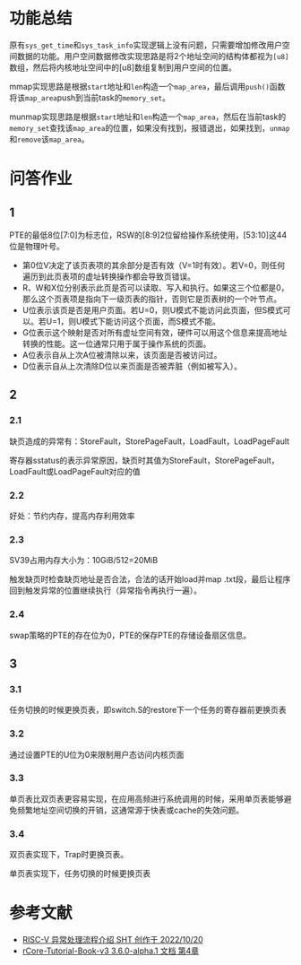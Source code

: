 # 功能总结

原有`sys_get_time`和`sys_task_info`实现逻辑上没有问题，只需要增加修改用户空间数据的功能。用户空间数据修改实现思路是将2个地址空间的结构体都视为`[u8]`数组，然后将内核地址空间中的[u8]数组复制到用户空间的位置。

mmap实现思路是根据`start`地址和`len`构造一个`map_area`，最后调用`push()`函数将该`map_area`push到当前task的`memory_set`。

munmap实现思路是根据`start`地址和`len`构造一个`map_area`，然后在当前task的`memory_set`查找该`map_area`的位置，如果没有找到，报错退出，如果找到，`unmap`和`remove`该`map_area`。

# 问答作业

## 1

PTE的最低8位[7:0]为标志位，RSW的[8:9]2位留给操作系统使用，[53:10]这44位是物理叶号。

- 第0位V决定了该页表项的其余部分是否有效（V=1时有效）。若V=0，则任何遍历到此页表项的虚址转换操作都会导致页错误。
- R、W和X位分别表示此页是否可以读取、写入和执行。如果这三个位都是0，那么这个页表项是指向下一级页表的指针，否则它是页表树的一个叶节点。
- U位表示该页是否是用户页面。若U=0，则U模式不能访问此页面，但S模式可以。若U=1，则U模式下能访问这个页面，而S模式不能。
- G位表示这个映射是否对所有虚址空间有效，硬件可以用这个信息来提高地址转换的性能。这一位通常只用于属于操作系统的页面。
- A位表示自从上次A位被清除以来，该页面是否被访问过。
- D位表示自从上次清除D位以来页面是否被弄脏（例如被写入）。

## 2

### 2.1

缺页造成的异常有：StoreFault，StorePageFault，LoadFault，LoadPageFault

寄存器sstatus的表示异常原因，缺页时其值为StoreFault，StorePageFault，LoadFault或LoadPageFault对应的值

### 2.2

好处：节约内存，提高内存利用效率

### 2.3

SV39占用内存大小为：10GiB/512=20MiB

触发缺页时检查缺页地址是否合法，合法的话开始load并map .txt段，最后让程序回到触发异常的位置继续执行（异常指令再执行一遍）。

### 2.4

swap策略的PTE的存在位为0，PTE的保存PTE的存储设备扇区信息。

## 3

### 3.1

任务切换的时候更换页表，即switch.S的restore下一个任务的寄存器前更换页表

### 3.2

通过设置PTE的U位为0来限制用户态访问内核页面

### 3.3

单页表比双页表更容易实现，在应用高频进行系统调用的时候，采用单页表能够避免频繁地址空间切换的开销，这通常源于快表或cache的失效问题。

### 3.4

双页表实现下，Trap时更换页表。

单页表实现下，任务切换的时候更换页表

# 参考文献
- [RISC-V 异常处理流程介绍
SHT 创作于 2022/10/20 ](https://tinylab.org/riscv-irq-pipeline-introduction/)
- [rCore-Tutorial-Book-v3 3.6.0-alpha.1 文档 第4章](https://rcore-os.cn/rCore-Tutorial-Book-v3/chapter4/index.html)